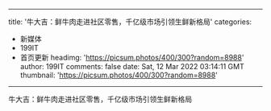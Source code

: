 
---
title: '牛大吉：鲜牛肉走进社区零售，千亿级市场引领生鲜新格局'
categories: 
 - 新媒体
 - 199IT
 - 首页更新
headimg: 'https://picsum.photos/400/300?random=8988'
author: 199IT
comments: false
date: Sat, 12 Mar 2022 03:14:11 GMT
thumbnail: 'https://picsum.photos/400/300?random=8988'
---

<div>   
牛大吉：鲜牛肉走进社区零售，千亿级市场引领生鲜新格局  
</div>
            